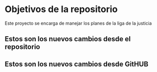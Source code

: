 # Objetivos de la repositorio

Este proyecto se encarga de manejar los planes de la liga de la justicia

## Estos son los nuevos cambios desde el repositorio
## Estos son los nuevos cambios desde GitHUB

 
